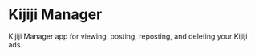 # Kijiji Manager

Kijiji Manager app for viewing, posting, reposting, and deleting your Kijiji ads.
